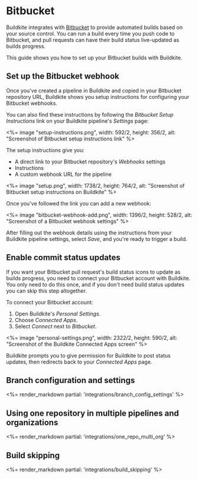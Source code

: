 # Bitbucket

Buildkite integrates with [Bitbucket](https://bitbucket.org/) to provide automated builds based on your source control. You can run a build every time you push code to Bitbucket, and pull requests can have their build status live-updated as builds progress.

This guide shows you how to set up your Bitbucket builds with Buildkite.

## Set up the Bitbucket webhook

Once you've created a pipeline in Buildkite and copied in your Bitbucket repository URL, Buildkite shows you setup instructions for configuring your Bitbucket webhooks.

You can also find these instructions by following the _Bitbucket Setup Instructions_ link on your Buildkite pipeline's _Settings_ page:

<%= image "setup-instructions.png", width: 592/2, height: 356/2, alt: "Screenshot of Bitbucket setup instructions link" %>

The setup instructions give you:

- A direct link to your Bitbucket repository's _Webhooks_ settings
- Instructions
- A custom webhook URL for the pipeline

<%= image "setup.png", width: 1738/2, height: 764/2, alt: "Screenshot of Bitbucket setup instructions on Buildkite" %>

Once you've followed the link you can add a new webhook:

<%= image "bitbucket-webhook-add.png", width: 1396/2, height: 528/2, alt: "Screenshot of a Bitbucket webhook settings" %>

After filling out the webhook details using the instructions from your Buildkite pipeline settings, select _Save_, and you're ready to trigger a build.

## Enable commit status updates

If you want your Bitbucket pull request's build status icons to update as builds progress, you need to connect your Bitbucket account with Buildkite. You only need to do this once, and if you don't need build status updates you can skip this step altogether.

To connect your Bitbucket account:

1. Open Buildkite's _Personal Settings_.
2. Choose _Connected Apps_.
3. Select _Connect_ next to _Bitbucket_.

<%= image "personal-settings.png", width: 2322/2, height: 590/2, alt: "Screenshot of the Buildkite Connected Apps screen" %>

Buildkite prompts you to give permission for Buildkite to post status updates, then redirects back to your _Connected Apps_ page.

## Branch configuration and settings

<%= render_markdown partial: 'integrations/branch_config_settings' %>

## Using one repository in multiple pipelines and organizations

<%= render_markdown partial: 'integrations/one_repo_multi_org' %>

## Build skipping

<%= render_markdown partial: 'integrations/build_skipping' %>
